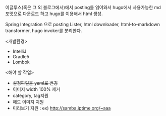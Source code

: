 이글루스(혹은 그 외 블로그에서)에서 posting를 읽어와서 hugo에서 사용가능한 md포맷으로 다운로드 하고 hugo를 이용해서 html 생성.

Spring Integration 으로 posting Lister, html downloader, html-to-markdown transformer, hugo invoker를 분리한다.

<개발환경>
* IntelliJ
* Gradle5
* Lombok

<해야 할 작업>
* ~~설정파일을 yaml로 변경~~
* 이미지 width 100% 제거
* category, tag지원
* 헤드 이미지 지원
* 미리보기 지원 : ex) http://samba.iptime.org/~aaa
 